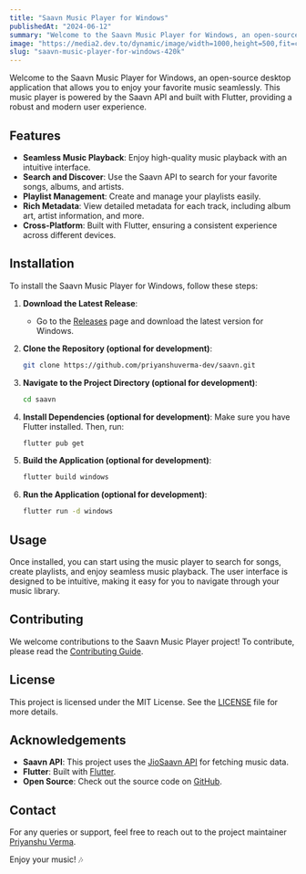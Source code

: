 ```yaml
---
title: "Saavn Music Player for Windows"
publishedAt: "2024-06-12"
summary: "Welcome to the Saavn Music Player for Windows, an open-source desktop application that allows you to..."
image: "https://media2.dev.to/dynamic/image/width=1000,height=500,fit=cover,gravity=auto,format=auto/https%3A%2F%2Fdev-to-uploads.s3.amazonaws.com%2Fuploads%2Farticles%2Flwb0pdqs3oypvjlpal3e.png"
slug: "saavn-music-player-for-windows-420k"
---
```


Welcome to the Saavn Music Player for Windows, an open-source desktop application that allows you to enjoy your favorite music seamlessly. This music player is powered by the Saavn API and built with Flutter, providing a robust and modern user experience.

## Features

- **Seamless Music Playback**: Enjoy high-quality music playback with an intuitive interface.
- **Search and Discover**: Use the Saavn API to search for your favorite songs, albums, and artists.
- **Playlist Management**: Create and manage your playlists easily.
- **Rich Metadata**: View detailed metadata for each track, including album art, artist information, and more.
- **Cross-Platform**: Built with Flutter, ensuring a consistent experience across different devices.

## Installation

To install the Saavn Music Player for Windows, follow these steps:

1. **Download the Latest Release**:
   - Go to the [Releases](https://github.com/priyanshuverma-dev/saavn/releases) page and download the latest version for Windows.

2. **Clone the Repository (optional for development)**:
   ~~~sh
   git clone https://github.com/priyanshuverma-dev/saavn.git
   ~~~

3. **Navigate to the Project Directory (optional for development)**:
   ~~~sh
   cd saavn
   ~~~

4. **Install Dependencies (optional for development)**:
   Make sure you have Flutter installed. Then, run:
   ~~~sh
   flutter pub get
   ~~~

5. **Build the Application (optional for development)**:
   ~~~sh
   flutter build windows
   ~~~

6. **Run the Application (optional for development)**:
   ~~~sh
   flutter run -d windows
   ~~~

## Usage

Once installed, you can start using the music player to search for songs, create playlists, and enjoy seamless music playback. The user interface is designed to be intuitive, making it easy for you to navigate through your music library.

## Contributing

We welcome contributions to the Saavn Music Player project! To contribute, please read the [Contributing Guide](https://github.com/priyanshuverma-dev/saavn/CONTRIBUTING.md).

## License

This project is licensed under the MIT License. See the [LICENSE](https://github.com/priyanshuverma-dev/saavn/LICENSE) file for more details.

## Acknowledgements

- **Saavn API**: This project uses the [JioSaavn API](https://github.com/sumitkolhe/jiosaavn-api) for fetching music data.
- **Flutter**: Built with [Flutter](https://github.com/priyanshuverma-dev).
- **Open Source**: Check out the source code on [GitHub](https://github.com/priyanshuverma-dev/saavn).

## Contact

For any queries or support, feel free to reach out to the project maintainer [Priyanshu Verma](https://github.com/priyanshuverma-dev).

Enjoy your music! 🎶
 
